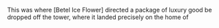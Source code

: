 This was where [Betel Ice Flower] directed a package of luxury good be dropped off the tower, where it landed precisely on the home of 